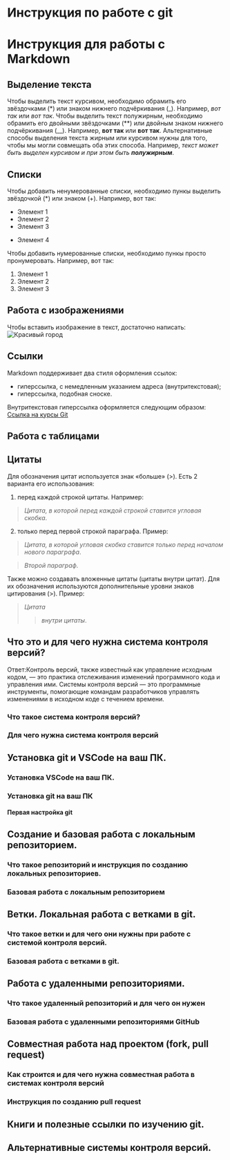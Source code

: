 # Инструкция по работе с git
# Инструкция для работы с Markdown
## Выделение текста
Чтобы выделить текст курсивом, необходимо обрамить его звёздочками (*) или знаком нижнего подчёркивания (_). Например, *вот так* или _вот так_.
Чтобы выделить текст полужирным, необходимо обрамить его двойными звёздочками (**) или двойным знаком нижнего подчёркивания (__). Например, **вот так** или __вот так__.
Альтернативные способы выделения текста жирным или курсивом нужны для того, чтобы мы могли совмещать оба этих способа. Например, _текст может быть выделен курсивом и при этом быть **полужирным**_.
## Списки
Чтобы добавить ненумерованные списки, необходимо пункы выделить звёздочкой (*) или знаком (+). Например, вот так:
* Элемент 1
* Элемент 2
* Элемент 3
+ Элемент 4

Чтобы добавить нумерованные списки, необходимо пункы просто пронумеровать. Например, вот так:
1. Элемент 1
2. Элемент 2
3. Элемент 3

## Работа с изображениями

Чтобы вставить изображение в текст, достаточно написать:
![Красивый город](Piter.jpg)
## Ссылки
Markdown поддерживает два стиля оформления ссылок:
* гиперссылка, с немедленным указанием адреса (внутритекстовая);
* гиперссылка, подобная сноске.

Внутритекстовая гиперссылка оформляется следующим образом: [Ссылка на курсы Git](https://www.youtube.com/watch?v=W4hoc24K93E "Ссылка на курсы Git")

## Работа с таблицами
## Цитаты
Для обозначения цитат используется знак «больше» (>). Есть 2 варианта его использования:
1. перед каждой строкой цитаты. Например:
>*Цитата, в которой перед
> каждой строкой
>ставится угловая скобка*.
2. только перед первой строкой параграфа. Пример:
>*Цитата, в которой угловая скобка
ставится только перед началом нового параграфа*.

>*Второй параграф*.

Также можно создавать вложенные цитаты (цитаты внутри цитат). Для их обозначения используются дополнительные уровни знаков цитирования (>). Пример:
>*Цитата*
>> *внутри цитаты*.

## Что это и для чего нужна система контроля версий?

Ответ:Контроль версий, также известный как управление исходным кодом, — это практика отслеживания изменений программного кода и управления ими. Системы контроля версий — это программные инструменты, помогающие командам разработчиков управлять изменениями в исходном коде с течением времени.

### Что такое система контроля версий?

### Для чего нужна система контроля версий

## Установка git и VSCode на ваш ПК.

### Установка VSCode на ваш ПК.

### Установка git на ваш ПК

#### Первая настройка git

## Создание и базовая работа с локальным репозиторием.

### Что такое репозиторий и инструкция по созданию локальных репозиториев.

### Базовая работа с локальным репозиторием

## Ветки. Локальная работа с ветками в git.

### Что такое ветки и для чего они нужны при работе с системой контроля версий.

### Базовая работа с ветками в git.

## Работа с удаленными репозиториями.

### Что такое удаленный репозиторий и для чего он нужен

### Базовая работа с удаленными репозиториями GitHub

## Совместная работа над проектом (fork, pull request)

### Как строится и для чего нужна совместная работа в системах контроля версий

### Инструкция по созданию pull request

## Книги и полезные ссылки по изучению git.

## Альтернативные системы контроля версий.

